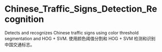 # Chinese_Traffic_Signs_Detection_Recognition
 Detects and recognizes Chinese traffic signs using color threshold segmentation and HOG + SVM. 使用颜色阈值分割和 HOG + SVM 检测和识别中国交通标志。

